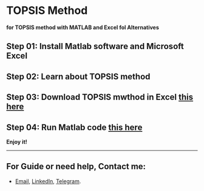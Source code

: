 # **TOPSIS Method**

**for TOPSIS method with MATLAB and Excel fol Alternatives**

## Step 01: Install Matlab software and Microsoft Excel

## Step 02: Learn about TOPSIS method 

## Step 03: Download TOPSIS mwthod in Excel [this here](https://1drv.ms/x/s!AguT2uoy_QiRiCDyn50gGXMIMI2T)

## Step 04: Run Matlab code [this here](https://github.com/MKarimi21/University-of-Bojnurd/blob/master/MCDM/M-Karimi/MCDM-AHP/MCDM_AHP.m)



**Enjoy it!**


---
## For Guide or need help, Contact me:
- [Email](mailto:mkarimi21@hotmail.com), [LinkedIn](https://www.linkedin.com/in/mkarimi21/), [Telegram](https://telegram.me/mkarimi21). 
     

